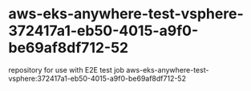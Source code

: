 # aws-eks-anywhere-test-vsphere-372417a1-eb50-4015-a9f0-be69af8df712-52
repository for use with E2E test job aws-eks-anywhere-test-vsphere:372417a1-eb50-4015-a9f0-be69af8df712-52
